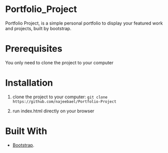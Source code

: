 # Portfolio_Project

Portfolio Project, is a simple personal portfolio to display your featured work and projects, built by bootstrap.

# Prerequisites

You only need to clone the project to your computer

# Installation 


1. clone the project to your computer: ` git clone https://github.com/najeebael/Portfolio-Project `

2. run index.html directly on your browser

# Built With

*   [Bootstrap](http://getbootstrap.com/).
